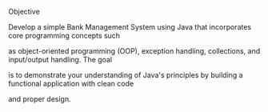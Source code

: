 Objective

Develop a simple Bank Management System using Java that incorporates core programming concepts such

as object-oriented programming (OOP), exception handling, collections, and input/output handling. The goal

is to demonstrate your understanding of Java's principles by building a functional application with clean code

and proper design.

